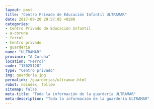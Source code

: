 ```yaml
---
layout: post
title: "Centro Privado de Educación Infantil ULTRAMAR"
date: 2017-09-20 20:57:05 +0200
categories:
- Centro Privado de Educación Infantil
- a-coruna
- ferrol
- Centro privado
- guarderia
name: "ULTRAMAR"
province: "A Coruña"
location: "Ferrol"
code: "15025128"
type: "Centro privado"
img: guarderia.jpg
permalink: /guarderias/ultramar.html
robot: noindex, follow
sitemap: false
meta-title: "Toda la información de la guardería ULTRAMAR"
meta-description: "Toda la información de la guardería ULTRAMAR"
---
```

